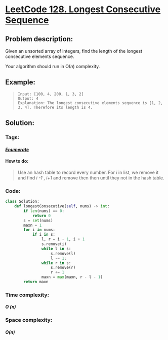 # [LeetCode 128. Longest Consecutive Sequence](<https://leetcode.com/problems/longest-consecutive-sequence/>) 

## Problem description:

Given an unsorted array of integers, find the length of the longest consecutive elements sequence.

Your algorithm should run in O(*n*) complexity.

## Example:

>```
>Input: [100, 4, 200, 1, 3, 2]
>Output: 4
>Explanation: The longest consecutive elements sequence is [1, 2, 3, 4]. Therefore its length is 4.
>```

## Solution:

### Tags:

#### *[Enumerate](https://github.com/yang-233/Algorithm-note/tree/master/Enumerate)* 

#### How to do:

> Use an hash table to record  every number. For *i* in list, we remove it and find *i -1* , *i+1* and remove then then until they not in the hash table. 

### Code:

```python
class Solution:
    def longestConsecutive(self, nums) -> int:
        if len(nums) == 0:
            return 0
        s = set(nums)
        maxn = 1
        for i in nums:
            if i in s:
                l, r = i - 1, i + 1
                s.remove(i)
                while l in s:
                    s.remove(l)
                    l -= 1;
                while r in s:
                    s.remove(r)
                    r += 1
                maxn = max(maxn, r - l - 1)
        return maxn
```

### Time complexity:

#### *O (n)*

### Space complexity:

#### *O(n)*

